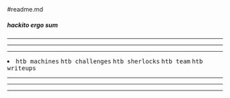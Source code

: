 <html>
#readme.md
<h5>hackito ergo sum</h5>
<hr>
<hr noshade>
<hr>
<li>
	<tt>htb machines</tt>
	<tt>htb challenges</tt>
	<tt>htb sherlocks</tt>
	<tt>htb team</tt>
	<tt>htb writeups</tt>
</li>
	<hr>
		<hr noshade>
	<hr>




</html>
